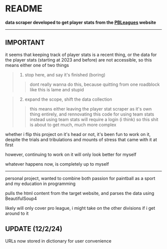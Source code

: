 # README

**data scraper developed to get player stats from the [PBLeagues](https://pbleagues.com/) website**

-----------------------------------------------------------------------------------------

## IMPORTANT

it seems that keeping track of player stats is a recent thing, or the data for the player stats (starting at 2023 and before) are not accessible, so this means either one of two things

> 1. stop here, and say it's finished (boring)
>> dont really wanna do this, because quitting from one roadblock like this is lame and stupid

> 2. expand the scope, shift the data collection
>> this means either leaving the player stat scraper as it's own thing entirely, and rennovating this code for using team stats instead
>> using team stats will require a login (i think) so this shit is about to get much, much more complex

whether i flip this project on it's head or not, it's been fun to work on it, despite the trials and tribulations and mounts of stress that came with it at first

however, continuing to work on it will only look better for myself

whatever happens now, is completely up to myself

-----------------------------------------------------------------------------------------

personal project, wanted to combine both passion for paintball as a sport and my education in programming

pulls the html content from the target website, and parses the data using BeautifulSoup4

likely will only cover pro league, i might take on the other divisions if i get around to it

## UPDATE (12/2/24)

URLs now stored in dictionary for user convenience